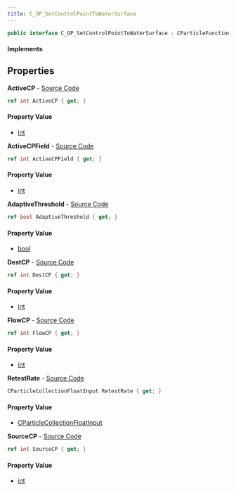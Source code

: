 ```yaml
---
title: C_OP_SetControlPointToWaterSurface
---
```


```csharp
public interface C_OP_SetControlPointToWaterSurface : CParticleFunctionPreEmission, CParticleFunctionOperator, CParticleFunction, ISchemaClass<CParticleFunction>, ISchemaClass<CParticleFunctionOperator>, ISchemaClass<CParticleFunctionPreEmission>, ISchemaClass<C_OP_SetControlPointToWaterSurface>, ISchemaField, ISchemaClass, INativeHandle
```

#### Implements

## Properties

**ActiveCP** - [Source Code](https://github.com/swiftly-solution/swiftlys2/blob/main/managed/src/SwiftlyS2.Generated/Schemas/Interfaces/C_OP_SetControlPointToWaterSurface.cs#L22)

```csharp
ref int ActiveCP { get; }
```

#### Property Value

- [int](https://learn.microsoft.com/dotnet/api/system.int32)

**ActiveCPField** - [Source Code](https://github.com/swiftly-solution/swiftlys2/blob/main/managed/src/SwiftlyS2.Generated/Schemas/Interfaces/C_OP_SetControlPointToWaterSurface.cs#L24)

```csharp
ref int ActiveCPField { get; }
```

#### Property Value

- [int](https://learn.microsoft.com/dotnet/api/system.int32)

**AdaptiveThreshold** - [Source Code](https://github.com/swiftly-solution/swiftlys2/blob/main/managed/src/SwiftlyS2.Generated/Schemas/Interfaces/C_OP_SetControlPointToWaterSurface.cs#L28)

```csharp
ref bool AdaptiveThreshold { get; }
```

#### Property Value

- [bool](https://learn.microsoft.com/dotnet/api/system.boolean)

**DestCP** - [Source Code](https://github.com/swiftly-solution/swiftlys2/blob/main/managed/src/SwiftlyS2.Generated/Schemas/Interfaces/C_OP_SetControlPointToWaterSurface.cs#L18)

```csharp
ref int DestCP { get; }
```

#### Property Value

- [int](https://learn.microsoft.com/dotnet/api/system.int32)

**FlowCP** - [Source Code](https://github.com/swiftly-solution/swiftlys2/blob/main/managed/src/SwiftlyS2.Generated/Schemas/Interfaces/C_OP_SetControlPointToWaterSurface.cs#L20)

```csharp
ref int FlowCP { get; }
```

#### Property Value

- [int](https://learn.microsoft.com/dotnet/api/system.int32)

**RetestRate** - [Source Code](https://github.com/swiftly-solution/swiftlys2/blob/main/managed/src/SwiftlyS2.Generated/Schemas/Interfaces/C_OP_SetControlPointToWaterSurface.cs#L26)

```csharp
CParticleCollectionFloatInput RetestRate { get; }
```

#### Property Value

- [CParticleCollectionFloatInput](/docs/api/shared/schemadefinitions/cparticlecollectionfloatinput)

**SourceCP** - [Source Code](https://github.com/swiftly-solution/swiftlys2/blob/main/managed/src/SwiftlyS2.Generated/Schemas/Interfaces/C_OP_SetControlPointToWaterSurface.cs#L16)

```csharp
ref int SourceCP { get; }
```

#### Property Value

- [int](https://learn.microsoft.com/dotnet/api/system.int32)

